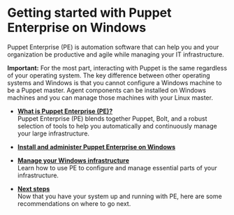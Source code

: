 # Getting started with Puppet Enterprise on Windows

Puppet Enterprise \(PE\) is automation software that can help you and your organization be productive and agile while managing your IT infrastructure.

**Important:** For the most part, interacting with Puppet is the same regardless of your operating system. The key difference between other operating systems and Windows is that you cannot configure a Windows machine to be a Puppet master. Agent components can be installed on Windows machines and you can manage those machines with your Linux master.

-   **[What is Puppet Enterprise \(PE\)?](getting_started_what_is_pe.md)**  
Puppet Enterprise \(PE\) blends together Puppet, Bolt, and a robust selection of tools to help you automatically and continuously manage your large infrastructure.
-   **[Install and administer Puppet Enterprise on Windows](install_administer_pe_windows.md)**  

-   **[Manage your Windows infrastructure](manage_windows_infrastructure.md)**  
Learn how to use PE to configure and manage essential parts of your infrastructure.
-   **[Next steps](next_steps_getting_started_pe.md)**  
Now that you have your system up and running with PE, here are some recommendations on where to go next.

